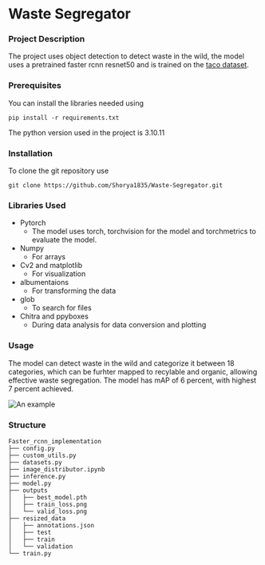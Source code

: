 
# Waste Segregator

### Project Description

The project uses object detection to detect waste in the wild, the model uses a pretrained faster rcnn resnet50 and is trained on the [taco dataset](http://tacodataset.org/).

### Prerequisites

You can install the libraries needed using
```
pip install -r requirements.txt
```
The python version used in the project is 3.10.11

### Installation

To clone the git repository use
```
git clone https://github.com/Shorya1835/Waste-Segregator.git
```


### Libraries Used

 - Pytorch
   - The model uses torch, torchvision for the model and torchmetrics to evaluate the model.
- Numpy
     - For arrays
- Cv2 and matplotlib
    - For visualization
- albumentaions
    - For transforming the data
- glob
    - To search for files 
- Chitra and ppyboxes
    - During data analysis for data conversion and plotting

### Usage

The model can detect waste in the wild and categorize it between 18 categories, which can be furhter mapped to recylable and organic, allowing effective waste segregation. The model has mAP of 6 percent, with highest 7 percent achieved.

![An example](https://i.imgur.com/axekldV.png)

### Structure 

```
Faster_rcnn_implementation
├── config.py
├── custom_utils.py
├── datasets.py
├── image_distributor.ipynb
├── inference.py
├── model.py
├── outputs
│   ├── best_model.pth
│   ├── train_loss.png
│   └── valid_loss.png
├── resized_data
│   ├── annotations.json
│   ├── test
│   ├── train
│   └── validation
└── train.py
```
